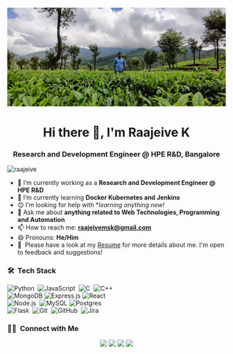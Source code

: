 ![Raajeive](https://raw.githubusercontent.com/raajeive/raajeive/main/assets/raajeive_readme.jpg)


<h1 align="center">Hi there 👋, I'm Raajeive K</h1>
<h3 align="center">Research and Development Engineer @ HPE R&D, Bangalore</h3>


<p align="left"> <img src="https://komarev.com/ghpvc/?username=raajeive&style=flat-square" alt="raajeive" /> </p>

- 🔭 I’m currently working as a **Research and Development Engineer @ HPE R&D**
- 🌱 I’m currently learning **Docker Kubernetes and Jenkins**
- 😊 I’m looking for help with **learning anything new!*
- 💬 Ask me about **anything related to Web Technologies, Programming and Automation**
- 📫 How to reach me: **raajeivemsk@gmail.com**
- 😄 Pronouns: **He/Him**
- 📄 &nbsp;Please have a look at my [Resume](https://raajeive.github.io/files/Raajeive_K_Resume.pdf) for more details about me. I'm open to feedback and suggestions!


### 🛠 &nbsp;Tech Stack

![Python](https://img.shields.io/badge/-Python-05122A?style=flat&logo=python)&nbsp;
![JavaScript](https://img.shields.io/badge/-JavaScript-05122A?style=flat&logo=javascript)&nbsp;
![C](https://img.shields.io/badge/-C-05122A?style=flat&logo=C&logoColor=A8B9CC)&nbsp;
![C++](https://img.shields.io/badge/-C++-05122A?style=flat&logo=C%2B%2B&logoColor=00599C)&nbsp;\
<img alt="MongoDB" src ="https://img.shields.io/badge/MongoDB-%234ea94b.svg?&style=flat&logo=mongodb&logoColor=white"/>
<img alt="Express.js" src="https://img.shields.io/badge/express.js%20-%23404d59.svg?&style=flat"/>
![React](https://img.shields.io/badge/-React-05122A?style=flat&logo=react)&nbsp;\
![Node.js](https://img.shields.io/badge/-Node.js-05122A?style=flat&logo=node.js)&nbsp;
<img alt="MySQL" src="https://img.shields.io/badge/mysql-%2300f.svg?&style=flat&logo=mysql&logoColor=white"/>
<img alt="Postgres" src ="https://img.shields.io/badge/postgres-%23316192.svg?&style=flat&logo=postgresql&logoColor=white"/>\
![Flask](https://img.shields.io/badge/-Flask-05122A?style=flat&logo=flask)&nbsp;
![Git](https://img.shields.io/badge/-Git-05122A?style=flat&logo=git)&nbsp;
![GitHub](https://img.shields.io/badge/-GitHub-05122A?style=flat&logo=github)&nbsp;
![Jira](https://img.shields.io/badge/-Jira-05122A?style=flat&logo=JiraSoftware)&nbsp;


### 🤝🏻 &nbsp;Connect with Me
<p align="center">
<a href="https://raajeive.github.io/"><img src="https://img.shields.io/badge/-raajeive.k-3423A6?style=flat&logo=Google-Chrome&logoColor=white"/></a>
<a href="https://www.linkedin.com/in/raajeive/"><img src="https://img.shields.io/badge/-Raajeive%20K-0077B5?style=flat&logo=Linkedin&logoColor=white"/></a>
<a href="mailto:raajeivemsk@gmail.com"><img src="https://img.shields.io/badge/-raajeivemsk@gmail.com-D14836?style=flat&logo=Gmail&logoColor=white"/></a>
<a href="https://www.instagram.com/raajeive/"><img src="https://img.shields.io/badge/-raajeive-E4405F?style=flat&logo=Instagram&logoColor=white"/></a>
